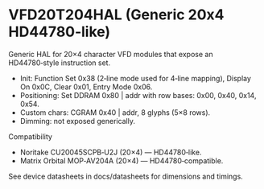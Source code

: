 # VFD20T204HAL (Generic 20x4 HD44780‑like)

Generic HAL for 20×4 character VFD modules that expose an HD44780‑style instruction set.

- Init: Function Set 0x38 (2‑line mode used for 4‑line mapping), Display On 0x0C, Clear 0x01, Entry Mode 0x06.
- Positioning: Set DDRAM 0x80 | addr with row bases: 0x00, 0x40, 0x14, 0x54.
- Custom chars: CGRAM 0x40 | addr, 8 glyphs (5×8 rows).
- Dimming: not exposed generically.

Compatibility
- Noritake CU20045SCPB‑U2J (20×4) — HD44780‑like.
- Matrix Orbital MOP‑AV204A (20×4) — HD44780‑compatible.

See device datasheets in docs/datasheets for dimensions and timings.
